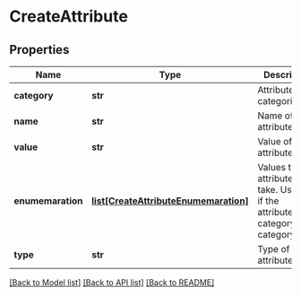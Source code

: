 # CreateAttribute

## Properties
Name | Type | Description | Notes
------------ | ------------- | ------------- | -------------
**category** | **str** | Attribute categorisation. | 
**name** | **str** | Name of the attribute | 
**value** | **str** | Value of the attribute | 
**enumemaration** | [**list[CreateAttributeEnumemaration]**](CreateAttributeEnumemaration.md) | Values that the attribute can take. Use only if the attribute&#39;s category is category | [optional] 
**type** | **str** | Type of the attribute | [optional] 

[[Back to Model list]](../README.md#documentation-for-models) [[Back to API list]](../README.md#documentation-for-api-endpoints) [[Back to README]](../README.md)


